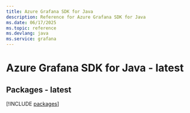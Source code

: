 ```yaml
---
title: Azure Grafana SDK for Java
description: Reference for Azure Grafana SDK for Java
ms.date: 06/17/2025
ms.topic: reference
ms.devlang: java
ms.service: grafana
---
```

# Azure Grafana SDK for Java - latest
## Packages - latest
[!INCLUDE [packages](grafana-index.md)]